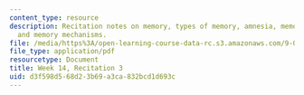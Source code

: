 ```yaml
---
content_type: resource
description: Recitation notes on memory, types of memory, amnesia, memory storage,
  and memory mechanisms.
file: /media/https%3A/open-learning-course-data-rc.s3.amazonaws.com/9-01-introduction-to-neuroscience-fall-2007/d3f598d568d23b69a3ca832bcd1d693c_wk14_hand120507.pdf
file_type: application/pdf
resourcetype: Document
title: Week 14, Recitation 3
uid: d3f598d5-68d2-3b69-a3ca-832bcd1d693c
---
```

